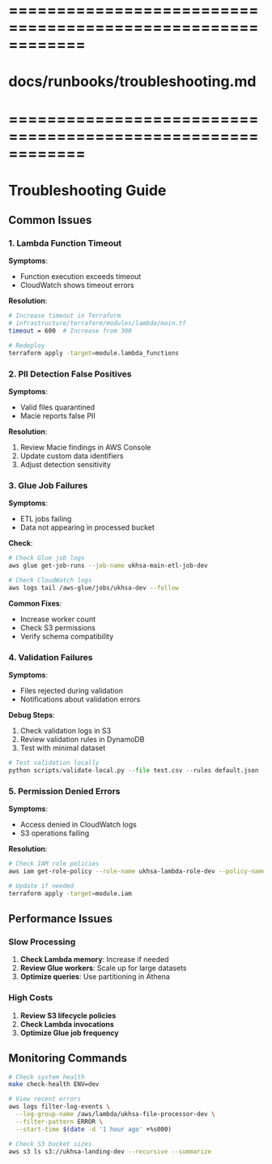 
# ============================================================
# docs/runbooks/troubleshooting.md
# ============================================================

# Troubleshooting Guide

## Common Issues

### 1. Lambda Function Timeout

**Symptoms**: 
- Function execution exceeds timeout
- CloudWatch shows timeout errors

**Resolution**:
```bash
# Increase timeout in Terraform
# infrastructure/terraform/modules/lambda/main.tf
timeout = 600  # Increase from 300

# Redeploy
terraform apply -target=module.lambda_functions
```

### 2. PII Detection False Positives

**Symptoms**:
- Valid files quarantined
- Macie reports false PII

**Resolution**:
1. Review Macie findings in AWS Console
2. Update custom data identifiers
3. Adjust detection sensitivity

### 3. Glue Job Failures

**Symptoms**:
- ETL jobs failing
- Data not appearing in processed bucket

**Check**:
```bash
# Check Glue job logs
aws glue get-job-runs --job-name ukhsa-main-etl-job-dev

# Check CloudWatch logs
aws logs tail /aws-glue/jobs/ukhsa-dev --follow
```

**Common Fixes**:
- Increase worker count
- Check S3 permissions
- Verify schema compatibility

### 4. Validation Failures

**Symptoms**:
- Files rejected during validation
- Notifications about validation errors

**Debug Steps**:
1. Check validation logs in S3
2. Review validation rules in DynamoDB
3. Test with minimal dataset

```python
# Test validation locally
python scripts/validate-local.py --file test.csv --rules default.json
```

### 5. Permission Denied Errors

**Symptoms**:
- Access denied in CloudWatch logs
- S3 operations failing

**Resolution**:
```bash
# Check IAM role policies
aws iam get-role-policy --role-name ukhsa-lambda-role-dev --policy-name lambda-policy

# Update if needed
terraform apply -target=module.iam
```

## Performance Issues

### Slow Processing

1. **Check Lambda memory**: Increase if needed
2. **Review Glue workers**: Scale up for large datasets
3. **Optimize queries**: Use partitioning in Athena

### High Costs

1. **Review S3 lifecycle policies**
2. **Check Lambda invocations**
3. **Optimize Glue job frequency**

## Monitoring Commands

```bash
# Check system health
make check-health ENV=dev

# View recent errors
aws logs filter-log-events \
  --log-group-name /aws/lambda/ukhsa-file-processor-dev \
  --filter-pattern ERROR \
  --start-time $(date -d '1 hour ago' +%s000)

# Check S3 bucket sizes
aws s3 ls s3://ukhsa-landing-dev --recursive --summarize
```
